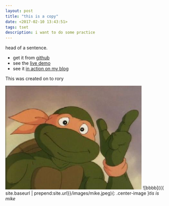 ```yaml
---
layout: post
title: "this is a copy"
date: <2017-02-10 13:43:51>
tags: tset
description: i want to do some practice
---
```


head of a sentence.

* get it from [github](https://www.baidu.com)
* see the [live demo](https://nessastein.github.io)
* see it [in action on my blog](http://cs3.swfu.edu.cn/~rory)

This was created on to rory

![aaaa](../images/mike.jpeg)
![bbbb]({{ site.baseurl | prepend:site.url}}/images/mike.jpeg){: .center-image }*tis is mike*










